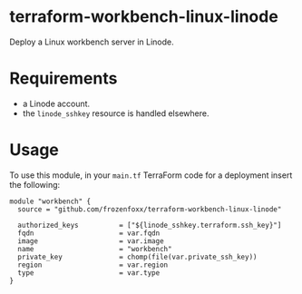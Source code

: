 # terraform-workbench-linux-linode

Deploy a Linux workbench server in Linode.

# Requirements

* a Linode account.
* the `linode_sshkey` resource is handled elsewhere.

# Usage

To use this module, in your `main.tf` TerraForm code for a deployment insert the following:

``` code
module "workbench" {
  source = "github.com/frozenfoxx/terraform-workbench-linux-linode"

  authorized_keys          = ["${linode_sshkey.terraform.ssh_key}"]
  fqdn                     = var.fqdn
  image                    = var.image
  name                     = "workbench"
  private_key              = chomp(file(var.private_ssh_key))
  region                   = var.region
  type                     = var.type
}
```
